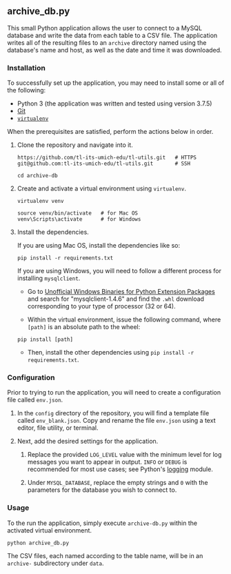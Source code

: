 ## archive_db.py

This small Python application allows the user to connect to a MySQL database and write the data from each table to a CSV file. The application writes all of the resulting files to an `archive` directory named using the database's name and host, as well as the date and time it was downloaded.

### Installation

To successfully set up the application, you may need to install some or all of the following:
* Python 3 (the application was written and tested using version 3.7.5)
* [Git](https://git-scm.com/)
* [`virtualenv`](https://virtualenv.pypa.io/en/latest/)

When the prerequisites are satisfied, perform the actions below in order. 

1. Clone the repository and navigate into it.
    ```
    https://github.com/tl-its-umich-edu/tl-utils.git   # HTTPS
    git@github.com:tl-its-umich-edu/tl-utils.git       # SSH
    
    cd archive-db
    ```

1. Create and activate a virtual environment using `virtualenv`.
   ```
   virtualenv venv

   source venv/bin/activate   # for Mac OS
   venv\Scripts\activate      # for Windows
   ```

1. Install the dependencies.

    If you are using Mac OS, install the dependencies like so:
    ```
    pip install -r requirements.txt
    ```

    If you are using Windows, you will need to follow a different process for installing `mysqlclient`.

    * Go to [Unofficial Windows Binaries for Python Extension Packages](https://www.lfd.uci.edu/~gohlke/pythonlibs/#mysqlclient) and search for "mysqlclient-1.4.6" and find the `.whl` download corresponding to your type of processor (32 or 64).

    * Within the virtual environment, issue the following command, where `[path]` is an absolute path to the wheel:
    ```
    pip install [path]
    ```

    * Then, install the other dependencies using `pip install -r requirements.txt`.

### Configuration

Prior to trying to run the application, you will need to create a configuration file called `env.json`. 

1. In the `config` directory of the repository, you will find a template file called `env_blank.json`. 
Copy and rename the file `env.json` using a text editor, file utility, or terminal.

1. Next, add the desired settings for the application. 
    
    1. Replace the provided `LOG_LEVEL` value with the minimum level for log messages you want to appear in output. `INFO` or `DEBUG` is recommended for most use cases; see Python's [logging](https://docs.python.org/3/library/logging.html) module.

    1. Under `MYSQL_DATABASE`, replace the empty strings and `0` with the parameters for the database you wish to connect to.


### Usage

To the run the application, simply execute `archive-db.py` within the activated virtual environment.

```
python archive_db.py
```

The CSV files, each named according to the table name, will be in an `archive-` subdirectory under `data`.
